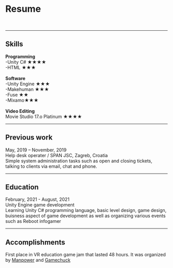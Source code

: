 # Resume
<br>

---

## Skills

<b>Programming</b>
  <br>
  -Unity C# &#9733;&#9733;&#9733;&#9733;
  <br>
  -HTML &#9733;&#9733;&#9733;
  <br>
  <br>
  <b>Software</b>
  <br>
  -Unity Engine &#9733;&#9733;&#9733;
  <br>
  -Makehuman &#9733;&#9733;&#9733;
  <br>
  -Fuse &#9733;&#9733;
  <br>
  -Mixamo&#9733;&#9733;&#9733;
  <br>
  <br>
  <b>Video Editing</b>
  <br>
  Movie Studio 17.o Platinum &#9733;&#9733;&#9733;&#9733;
  <br>
  
  ---

## Previous work

May, 2019 – November, 2019<br>
Help desk operater / SPAN JSC, Zagreb, Croatia<br>
Simple system administration tasks such as open and closing tickets, talking to clients via email, chat and phone.
<br>

---

## Education
February, 2021 - August, 2021<br>
Unity Engine game development<br>
Learning Unity C# programming language, basic level design, game design, buisness aspect of game development as well as organizing various events such as Reboot infogamer
<br>

---

## Accomplishments
First place in VR education game jam that lasted 48 hours. It was organized by <a href="
https://manpower.hr/news/new-post-1623069771">Manpower</a> and <a href="https://game-chuck.com/">Gamechuck</a>
